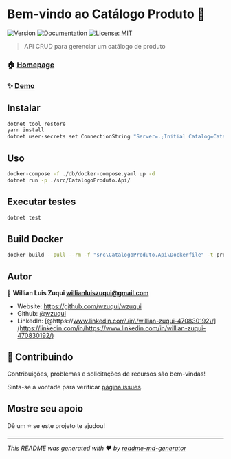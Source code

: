 # Bem-vindo ao Catálogo Produto 👋

![Version](https://img.shields.io/badge/version-1.0.0-blue.svg?cacheSeconds=2592000)
[![Documentation](https://img.shields.io/badge/documentation-yes-brightgreen.svg)](https://api.produto.willianluiszuqui.io/swagger)
[![License: MIT](https://img.shields.io/badge/License-MIT-yellow.svg)](https://opensource.org/licenses/MIT)

> API CRUD para gerenciar um catálogo de produto

### 🏠 [Homepage](https://api.produto.willianluiszuqui.io)

### ✨ [Demo](https://api.produto.willianluiszuqui.io/swagger)

## Instalar

```sh
dotnet tool restore
yarn install
dotnet user-secrets set ConnectionString "Server=.;Initial Catalog=CatalogoProduto;Persist Security Info=False;User ID=sa;Password=yourStrong(!)Password;" --project ./src/CatalogoProduto.Api/
```

## Uso

```sh
docker-compose -f ./db/docker-compose.yaml up -d
dotnet run -p ./src/CatalogoProduto.Api/
```

## Executar testes

```sh
dotnet test
```

## Build Docker

```sh
docker build --pull --rm -f "src\CatalogoProduto.Api\Dockerfile" -t produto:latest .
```

## Autor

👤 **Willian Luis Zuqui <willianluiszuqui@gmail.com>**

- Website: https://github.com/wzuqui/wzuqui
- Github: [@wzuqui](https://github.com/wzuqui)
- LinkedIn: [@https:\/\/www.linkedin.com\/in\/willian-zuqui-470830192\/](https://linkedin.com/in/https://www.linkedin.com/in/willian-zuqui-470830192/)

## 🤝 Contribuindo

Contribuições, problemas e solicitações de recursos são bem-vindas!

Sinta-se à vontade para verificar [página issues](https://dev.azure.com/willianluiszuqui/Produto/_backlogs/backlog).

## Mostre seu apoio

Dê um ⭐️ se este projeto te ajudou!

---

_This README was generated with ❤️ by [readme-md-generator](https://github.com/kefranabg/readme-md-generator)_
